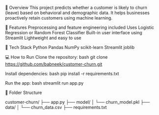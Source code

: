 📖 Overview
This project predicts whether a customer is likely to churn (leave) based on behavioral and demographic data. It helps businesses proactively retain customers using machine learning.

🚀 Features
Preprocessing and feature engineering included
Uses Logistic Regression or Random Forest Classifier
Built-in user interface using Streamlit
Lightweight and easy to use

🧠 Tech Stack
Python
Pandas
NumPy
scikit-learn
Streamlit
joblib

💻 How to Run
Clone the repository:
bash
git clone https://github.com/babneek/customer-churn.git

Install dependencies:
bash
pip install -r requirements.txt

Run the app:
bash
streamlit run app.py

📁 Folder Structure

customer-churn/
├── app.py
├── model/
│   └── churn_model.pkl
├── data/
│   └── churn_data.csv
├── requirements.txt
